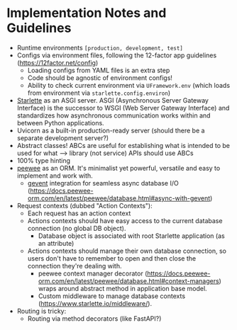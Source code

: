 # Implementation Notes and Guidelines

* Runtime environments `[production, development, test]`
* Configs via environment files, following the 12-factor app guidelines (<https://12factor.net/config>)
  * Loading configs from YAML files is an extra step
  * Code should be agnostic of environment configs!
  * Ability to check current environment via `UFramework.env` (which loads from environment via `starlette.config.environ`)
* [Starlette](https://www.starlette.io/) as an ASGI server. ASGI (Asynchronous Server Gateway Interface) is the successor to WSGI (Web Server Gateway Interface) and standardizes how asynchronous communication works within and between Python applications.
* Uvicorn as a built-in production-ready server (should there be a separate development server?)
* Abstract classes! ABCs are useful for establishing what is intended to be used for what --> library (not service) APIs should use ABCs
* 100% type hinting
* [peewee](https://docs.peewee-orm.com/en/latest/index.html) as an ORM. It's minimalist yet powerful, versatile and easy to implement and work with.
  * [gevent](https://www.gevent.org/) integration for seamless async database I/O (<https://docs.peewee-orm.com/en/latest/peewee/database.html#async-with-gevent>)
* Request contexts (dubbed "Action Contexts"):
  * Each request has an action context
  * Actions contexts should have easy access to the current database connection (no global DB object).
    * Database object is associated with root Starlette application (as an attribute)
  * Actions contexts should manage their own database connection, so users don't have to remember to open and then close the connection they're dealing with.
    * peewee context manager decorator (<https://docs.peewee-orm.com/en/latest/peewee/database.html#context-managers>) wraps around abstract method in application base model.
    * Custom middleware to manage database contexts (<https://www.starlette.io/middleware/>).
* Routing is tricky:
  * Routing via method decorators (like FastAPI?)
